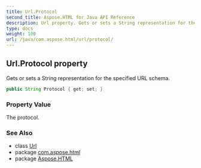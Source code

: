 ```yaml
---
title: Url.Protocol
second_title: Aspose.HTML for Java API Reference
description: Url property. Gets or sets a String representation for the specified URL schema
type: docs
weight: 100
url: /java/com.aspose.html/url/protocol/
---
```

## Url.Protocol property

Gets or sets a String representation for the specified URL schema.

```java
public String Protocol { get; set; }
```

### Property Value

The protocol.

### See Also

* class [Url](../)
* package [com.aspose.html](../../url/)
* package [Aspose.HTML](../../../)
